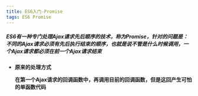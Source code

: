 ```yaml
---
title: ES6入门-Promise
tags: ES6 Promise
---
```

##### ES6有一种专门处理Ajax请求先后顺序的技术，称为Promise，针对的问题是：不同的Ajax请求必须有先后执行结束的顺序，也就是说不管是什么时候调用，一个Ajax请求都必须在前一个Ajax请求结束

<!--more-->

- **原来的处理方式**

  ​		**在第一个Ajax请求的回调函数中，再调用目前的回调函数，但是这回产生可怕的单函数代码**

